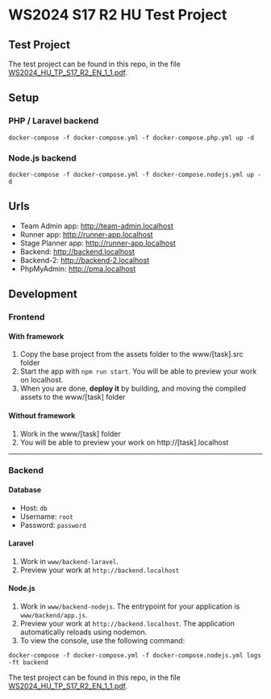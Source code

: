 # WS2024 S17 R2 HU Test Project
## Test Project

The test project can be found in this repo, in the file [WS2024_HU_TP_S17_R2_EN_1_1.pdf](https://github.com/ws2024s17hu/ws2024s17hu-r2-tp/blob/master/WS2024_HU_TP_S17_R2_EN_1_1.pdf).
## Setup
### PHP / Laravel backend

```shell
docker-compose -f docker-compose.yml -f docker-compose.php.yml up -d
```
### Node.js backend

```shell
docker-compose -f docker-compose.yml -f docker-compose.nodejs.yml up -d
```
## Urls
- Team Admin app: http://team-admin.localhost
- Runner app: http://runner-app.localhost
- Stage Planner app: http://runner-app.localhost
- Backend: http://backend.localhost
- Backend-2: http://backend-2.localhost
- PhpMyAdmin: http://pma.localhost

## Development
### Frontend
#### With framework
1. Copy the base project from the assets folder to the www/[task].src folder
2. Start the app with `npm run start`. You will be able to preview your work on localhost.
3. When you are done, **deploy it** by building, and moving the compiled assets to the www/[task] folder

#### Without framework
1. Work in the www/[task] folder
2. You will be able to preview your work on http://[task].localhost

---

### Backend
#### Database
- Host: `db`
- Username: `root`
- Password: `password`

#### Laravel
1. Work in `www/backend-laravel`.
2. Preview your work at `http://backend.localhost`

#### Node.js
1. Work in `www/backend-nodejs`. The entrypoint for your application is `www/backend/app.js`.
3. Preview your work at `http://backend.localhost`. The application automatically reloads using nodemon.
4. To view the console, use the following command: 
```shell
docker-compose -f docker-compose.yml -f docker-compose.nodejs.yml logs -ft backend
```
The test project can be found in this repo, in the file [WS2024_HU_TP_S17_R2_EN_1_1.pdf](https://github.com/ws2024s17hu/ws2024s17hu-r2-tp/blob/master/WS2024_HU_TP_S17_R2_EN_1_1.pdf).